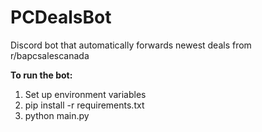 # PCDealsBot
Discord bot that automatically forwards newest deals from r/bapcsalescanada  
  
**To run the bot:**  
1. Set up environment variables  
2. pip install -r requirements.txt  
3. python main.py  




